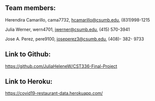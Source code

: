 ## Team members:
Herendira Camarillo, cama7732, hcamarillo@csumb.edu, (831)998-1215

Julia Werner, wern4701, jwerner@csumb.edu, (415) 570-3941

Jose A. Perez, pere9100, joseperez3@csumb.edu, (408)- 382- 9733


## Link to Github:
https://github.com/JuliaHeleneW/CST336-Final-Project


## Link to Heroku:
https://covid19-restaurant-data.herokuapp.com/
